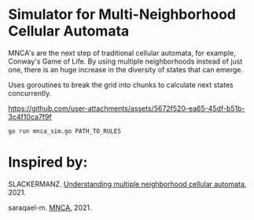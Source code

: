 # Simulator for Multi-Neighborhood Cellular Automata

MNCA's are the next step of traditional cellular automata, for example, Conway's Game of Life. By using multiple neighborhoods instead of just one, there is an huge increase in the diversity of states that can emerge.

Uses goroutines to break the grid into chunks to calculate next states concurrently.


https://github.com/user-attachments/assets/5672f520-ea65-45df-b51b-3c4f10ca7f9f


```go run mnca_sim.go PATH_TO_RULES```

# Inspired by:

SLACKERMANZ. [Understanding multiple neighborhood cellular automata](https://slackermanz.com/understanding-multiple-neighborhood-cellular-automata/), 2021.

saraqael-m. [MNCA](https://github.com/saraqael-m/MNCA/tree/main), 2021.
